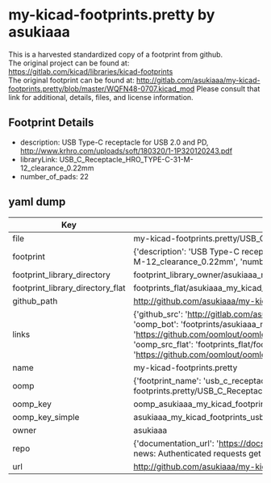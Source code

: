 # my-kicad-footprints.pretty by asukiaaa  
This is a harvested standardized copy of a footprint from github.  
The original project can be found at:  
https://gitlab.com/kicad/libraries/kicad-footprints  
The original footprint can be found at:
http://gitlab.com/asukiaaa/my-kicad-footprints.pretty/blob/master/WQFN48-0707.kicad_mod
Please consult that link for additional, details, files, and license information.  
## Footprint Details
* description: USB Type-C receptacle for USB 2.0 and PD, http://www.krhro.com/uploads/soft/180320/1-1P320120243.pdf  
* libraryLink: USB_C_Receptacle_HRO_TYPE-C-31-M-12_clearance_0.22mm  
* number_of_pads: 22  
## yaml dump  
| Key | Value |  
| --- | --- |  
| file | my-kicad-footprints.pretty/USB_C_Receptacle_HRO_TYPE-C-31-M-12_clearance_0.22mm.kicad_mod |  
| footprint | {'description': 'USB Type-C receptacle for USB 2.0 and PD, http://www.krhro.com/uploads/soft/180320/1-1P320120243.pdf', 'libraryLink': 'USB_C_Receptacle_HRO_TYPE-C-31-M-12_clearance_0.22mm', 'number_of_pads': 22} |  
| footprint_library_directory | footprint_library_owner/asukiaaa_my-kicad-footprints.pretty |  
| footprint_library_directory_flat | footprints_flat/asukiaaa_my_kicad_footprints_usb_c_receptacle_hro_type_c_31_m_12_clearance_0_22mm/working |  
| github_path | http://github.com/asukiaaa/my-kicad-footprints.pretty/blob/master/USB_C_Receptacle_HRO_TYPE-C-31-M-12_clearance_0.22mm.kicad_mod |  
| links | {'github_src': 'http://gitlab.com/asukiaaa/my-kicad-footprints.pretty/blob/master/WQFN48-0707.kicad_mod', 'github_src_repo': 'https://gitlab.com/kicad/libraries/kicad-footprints', 'oomp_bot': 'footprints/asukiaaa_my_kicad_footprints_usb_c_receptacle_hro_type_c_31_m_12_clearance_0_22mm/working', 'oomp_bot_github': 'https://github.com/oomlout/oomlout_oomp_footprint_bot/tree/main/footprints/asukiaaa_my_kicad_footprints_usb_c_receptacle_hro_type_c_31_m_12_clearance_0_22mm/working', 'oomp_src_flat': 'footprints_flat/footprints_flat/asukiaaa_my_kicad_footprints_usb_c_receptacle_hro_type_c_31_m_12_clearance_0_22mm/working', 'oomp_src_flat_github': 'https://github.com/oomlout/oomlout_oomp_footprint_src/tree/main/footprints_flat/asukiaaa_my_kicad_footprints_usb_c_receptacle_hro_type_c_31_m_12_clearance_0_22mm/working'} |  
| name | my-kicad-footprints.pretty |  
| oomp | {'footprint_name': 'usb_c_receptacle_hro_type_c_31_m_12_clearance_0_22mm', 'library_name': 'my_kicad_footprints', 'original_filename': 'my-kicad-footprints.pretty/USB_C_Receptacle_HRO_TYPE-C-31-M-12_clearance_0.22mm.kicad_mod', 'owner_name': 'asukiaaa'} |  
| oomp_key | oomp_asukiaaa_my_kicad_footprints_usb_c_receptacle_hro_type_c_31_m_12_clearance_0_22mm |  
| oomp_key_simple | asukiaaa_my_kicad_footprints_usb_c_receptacle_hro_type_c_31_m_12_clearance_0_22mm |  
| owner | asukiaaa |  
| repo | {'documentation_url': 'https://docs.github.com/rest/overview/resources-in-the-rest-api#rate-limiting', 'message': "API rate limit exceeded for 84.66.173.59. (But here's the good news: Authenticated requests get a higher rate limit. Check out the documentation for more details.)"} |  
| url | http://github.com/asukiaaa/my-kicad-footprints.pretty |  

